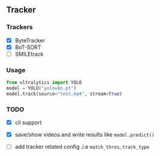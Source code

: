 ## Tracker

### Trackers
- [X] ByteTracker
- [X] BoT-SORT
- [ ] SMILEtrack

### Usage
```python
from ultralytics import YOLO
model = YOLO("yolov8n.pt")
model.track(source="test.mp4", stream=True)
```

### TODO
- [X] cli support
- [X] save/show videos and write results like `model.predict()`
- [ ] add tracker related config .i.e `match_thres`, `track_type`

